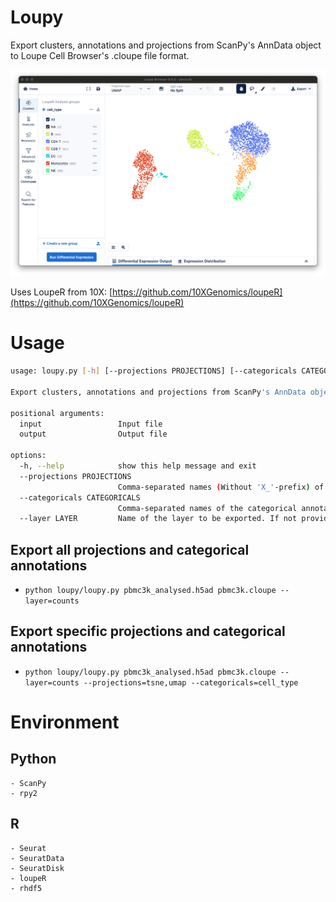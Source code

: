 # Loupy
Export clusters, annotations and projections from ScanPy's AnnData object to Loupe Cell Browser's .cloupe file format.

![PBMC3k Clusters Loupe](examples/pbmc3k_clusters_loupe.png)


Uses LoupeR from 10X: [https://github.com/10XGenomics/loupeR](https://github.com/10XGenomics/loupeR)

# Usage

```bash
usage: loupy.py [-h] [--projections PROJECTIONS] [--categoricals CATEGORICALS] [--layer LAYER] input output

Export clusters, annotations and projections from ScanPy's AnnData object to Loupe Cell Browser's .cloupe file format.

positional arguments:
  input                 Input file
  output                Output file

options:
  -h, --help            show this help message and exit
  --projections PROJECTIONS
                        Comma-separated names (Without 'X_'-prefix) of the projections to be exported. Should be found in 'adata.obsm_keys()' and be with two dimensions. Exports all projections by default.
  --categoricals CATEGORICALS
                        Comma-separated names of the categorical annotations to be exported. Should be found in 'adata.obs_keys()'. Exports all categorical features from adata.obs by default.
  --layer LAYER         Name of the layer to be exported. If not provided, adata.X will be exported.
```

## Export all projections and categorical annotations
 - `python loupy/loupy.py pbmc3k_analysed.h5ad pbmc3k.cloupe --layer=counts`

## Export specific projections and categorical annotations
- `python loupy/loupy.py pbmc3k_analysed.h5ad pbmc3k.cloupe --layer=counts --projections=tsne,umap --categoricals=cell_type`

# Environment

## Python
    - ScanPy
    - rpy2

## R
    - Seurat
    - SeuratData
    - SeuratDisk
    - loupeR
    - rhdf5
